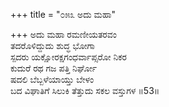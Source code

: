 +++
title = "೦೫೩ ಅದು ಮಹಾ"

+++
ಅದು ಮಹಾ ರಮಣೀಯತರವಂ  
ತದರೊಳಿದ್ದುದು ಶುದ್ಧ ಭೋಗಾ  
ಸ್ಪದರು ಯಕ್ಷೋರಕ್ಷಗಂಧರ್ವಾಪ್ಸರೋ ನಿಕರ  
ಕುದುರೆ ರಥ ಗಜ ಪತ್ತಿ ನಿರ್ಘೋ  
ಷದಲಿ ಬೆಬ್ಬಳೆಯಾಯ್ತು ಬೇಳಂ  
ಬದ ವಿಘಾತಿಗೆ ಸಿಲುಕಿ ತೆತ್ತುದು ಸಕಲ ವಸ್ತುಗಳ     ॥53॥
